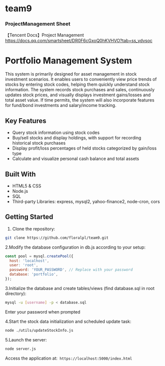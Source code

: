 # team9
### ProjectManagement Sheet
【Tencent Docs】Project Management
https://docs.qq.com/smartsheet/DR0F6cGxoQ0hKVHVO?tab=ss_ydvsoc
# Portfolio Management System

This system is primarily designed for asset management in stock investment scenarios. It enables users to conveniently view price trends of stocks by entering stock codes, helping them quickly understand stock information. The system records stock purchases and sales, continuously updates stock prices, and visually displays investment gains/losses and total asset value. If time permits, the system will also incorporate features for fund/bond investments and salary/income tracking.

## Key Features
- Query stock information using stock codes
- Buy/sell stocks and display holdings, with support for recording historical stock purchases
- Display profit/loss percentages of held stocks categorized by gain/loss type
- Calculate and visualize personal cash balance and total assets

## Built With
- HTML5 & CSS
- Node.js
- SQL
- Third-party Libraries: express, mysql2, yahoo-finance2, node-cron, cors

## Getting Started

1. Clone the repository:
```bash
git clone https://github.com/floralpl/team9.git
```

2.Modify the database configuration in db.js according to your setup:

```javascript
const pool = mysql.createPool({
  host: 'localhost',
  user: 'root',
  password: 'YOUR_PASSWORD', // Replace with your password
  database: 'portfolio',
});
```

3.Initialize the database and create tables/views (find database.sql in root directory):

```bash
mysql -u [username] -p < database.sql
```

Enter your password when prompted

4.Start the stock data initialization and scheduled update task:

```bash
node ./utils/updateStockInfo.js
```

5.Launch the server:

```bash
node server.js
```

Access the application at:```
https://localhost:5000/index.html```
